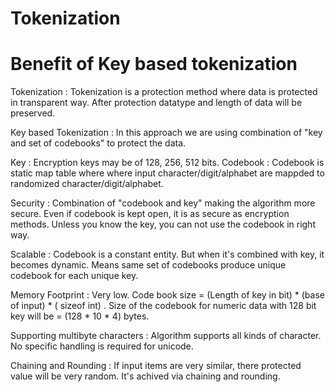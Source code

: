 # Tokenization
Benefit of Key based tokenization
=================================
Tokenization : Tokenization is a protection method where data is protected in transparent way. After protection datatype and length of data will be preserved.

Key based Tokenization : In this approach we are using combination of "key and set of codebooks" to protect the data.

Key : Encryption keys may be of 128, 256, 512 bits. 
Codebook : Codebook is static map table where where input character/digit/alphabet are mappded to randomized character/digit/alphabet.

Security : Combination of "codebook and key" making the algorithm more secure. Even if codebook is kept open, it is as secure as encryption methods. Unless you know the key, you can not use the codebook in right way.

Scalable : Codebook is a constant entity. But when it's combined with key, it becomes dynamic. Means same set of codebooks produce unique codebook for each unique key. 

Memory Footprint : Very low. Code book size = (Length of key in bit) * (base of input) * ( sizeof int) . 
Size of the codebook for numeric data with 128 bit key will be = (128 * 10 * 4) bytes.

Supporting multibyte characters : Algorithm supports all kinds of character. No specific handling is required for unicode.

Chaining and Rounding : If input items are very similar, there protected value will be very random. It's achived via chaining and rounding.






